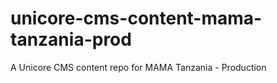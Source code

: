 unicore-cms-content-mama-tanzania-prod
======================================

A Unicore CMS content repo for MAMA Tanzania - Production
